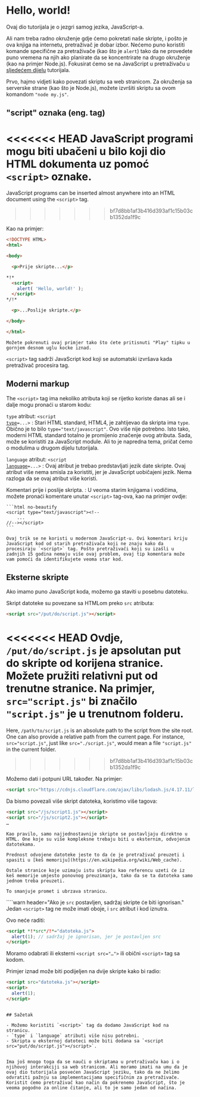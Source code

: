 # Hello, world!

Ovaj dio tutorijala je o jezgri samog jezika, JavaScript-a.

Ali nam treba radno okruženje gdje ćemo pokretati naše skripte, i pošto je ova knjiga na internetu, pretraživač je dobar izbor. Nećemo puno koristiti komande specifične za pretraživače (kao što je `alert`) tako da ne provedete puno vremena na njih ako planirate da se koncentrirate na drugo okruženje (kao na primjer Node.js). Fokusirat ćemo se na JavaScript u pretraživaču u [sljedećem dijelu](/ui) tutorijala.

Prvo, hajmo vidjeti kako povezati skriptu sa web stranicom. Za okruženja sa serverske strane (kao što je Node.js), možete izvršiti skriptu sa ovom komandom `"node my.js"`.


## "script" oznaka (eng. tag)

<<<<<<< HEAD
JavaScript programi mogu biti ubačeni u bilo koji dio HTML dokumenta uz pomoć `<script>` oznake.
=======
JavaScript programs can be inserted almost anywhere into an HTML document using the `<script>` tag.
>>>>>>> bf7d8bb1af3b416d393af1c15b03cb1352da1f9c

Kao na primjer:

```html run height=100
<!DOCTYPE HTML>
<html>

<body>

  <p>Prije skripte...</p>

*!*
  <script>
    alert( 'Hello, world!' );
  </script>
*/!*

  <p>...Poslije skripte.</p>

</body>

</html>
```

```online
Možete pokrenuti ovaj primjer tako što ćete pritisnuti "Play" tipku u gornjem desnom uglu kocke iznad.
```

`<script>` tag sadrži JavaScript kod koji se automatski izvršava kada pretraživač procesira tag.


## Moderni markup 

The `<script>` tag ima nekoliko atributa koji se rijetko koriste danas ali se i dalje mogu pronaći u starom kodu:

`type` atribut: <code>&lt;script <u>type</u>=...&gt;</code>
: Stari HTML standard, HTML4, je zahtijevao da skripta ima `type`. Obično je to bilo `type="text/javascript"`. Ovo više nije potrebno. Isto tako, moderni HTML standard totalno je promijenio značenje ovog atributa. Sada, može se koristiti za JavaScript module. Ali to je napredna tema, pričat ćemo o modulima u drugom dijelu tutorijala.

`language` atribut: <code>&lt;script <u>language</u>=...&gt;</code>
: Ovaj atribut je trebao predstavljati jezik date skripte. Ovaj atribut više nema smisla za koristiti, jer je JavaScript uobičajeni jezik. Nema razloga da se ovaj atribut više koristi.

Komentari prije i poslije skripta.
: U veoma starim knjigama i vodičima, možete pronaći komentare unutar `<script>` tag-ova, kao na primjer ovdje:

    ```html no-beautify
    <script type="text/javascript"><!--
        ...
    //--></script>
    ```

    Ovaj trik se ne koristi u modernom JavaScript-u. Ovi komentari kriju JavaScript kod od starih pretraživača koji ne znaju kako da procesiraju `<script>` tag. Pošto pretraživači koji su izašli u zadnjih 15 godina nemaju više ovaj problem, ovaj tip komentara može vam pomoći da identifikujete veoma star kod.


## Eksterne skripte

Ako imamo puno JavaScript koda, možemo ga staviti u posebnu datoteku.

Skript datoteke su povezane sa HTMLom preko `src` atributa:

```html
<script src="/put/do/script.js"></script>
```

<<<<<<< HEAD
Ovdje, `/put/do/script.js` je apsolutan put do skripte od korijena stranice. Možete pružiti relativni put od trenutne stranice. Na primjer, `src="script.js"` bi značilo `"script.js"` je u trenutnom folderu.
=======
Here, `/path/to/script.js` is an absolute path to the script from the site root. One can also provide a relative path from the current page. For instance, `src="script.js"`, just like `src="./script.js"`, would mean a file `"script.js"` in the current folder.
>>>>>>> bf7d8bb1af3b416d393af1c15b03cb1352da1f9c

Možemo dati i potpuni URL također. Na primjer:

```html
<script src="https://cdnjs.cloudflare.com/ajax/libs/lodash.js/4.17.11/lodash.js"></script>
```

Da bismo povezali više skript datoteka, koristimo više tagova:

```html
<script src="/js/script1.js"></script>
<script src="/js/script2.js"></script>
…
```

```smart
Kao pravilo, samo najjednostavnije skripte se postavljaju direktno u HTML. One koje su više kompleksne trebaju biti u eksternim, odvojenim datotekama.

Prednost odvojene datoteke jeste to da će je pretraživač preuzeti i spasiti u [keš memoriju](https://en.wikipedia.org/wiki/Web_cache).

Ostale stranice koje uzimaju istu skriptu kao referencu uzeti će iz keš memorije umjesto ponovnog preuzimanja, tako da se ta datoteka samo jednom treba preuzeti.

To smanjuje promet i ubrzava stranicu.
```

````warn header="Ako je `src` postavljen, sadržaj skripte će biti ignorisan."
Jedan `<script>` tag ne može imati oboje, i `src` atribut i kod iznutra.

Ovo neće raditi:

```html
<script *!*src*/!*="datoteka.js">
  alert(1); // sadržaj je ignorisan, jer je postavljen src
</script>
```

Moramo odabrati ili eksterni `<script src="…">` ili obični `<script>` tag sa kodom.

Primjer iznad može biti podijeljen na dvije skripte kako bi radio:

```html
<script src="datoteka.js"></script>
<script>
  alert(1);
</script>
```
````

## Sažetak

- Možemo koristiti `<script>` tag da dodamo JavaScript kod na stranicu.
- `type` i `language` atributi više nisu potrebni.
- Skripta u eksternoj datoteci može biti dodana sa `<script src="put/do/script.js"></script>`.


Ima još mnogo toga da se nauči o skriptama u pretraživaču kao i o njihovoj interakciji sa web stranicom. Ali moramo imati na umu da je ovaj dio tutorijala posvećen JavaScript jeziku, tako da ne želimo odvratiti pažnju sa implementacijama specifičnim za pretraživače. Koristit ćemo pretraživač kao način da pokrenemo JavaScript, što je veoma pogodno za online čitanje, ali to je samo jedan od načina.
